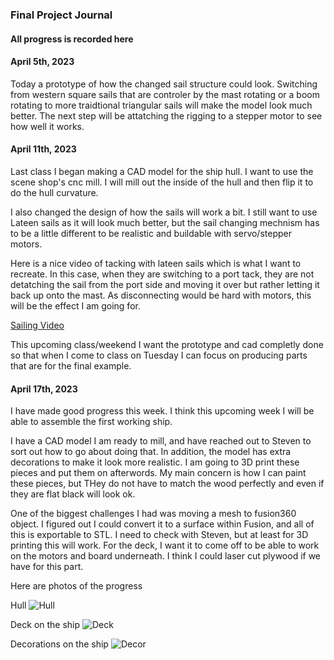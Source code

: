 ### Final Project Journal

#### All progress is recorded here 

#### April 5th, 2023

Today a prototype of how the changed sail structure could look. Switching from western square sails that are controler by the mast rotating or a boom rotating to more traidtional triangular sails will make the model look much better.
The next step will be attatching the rigging to a stepper motor to see how well it works.


#### April 11th, 2023

Last class I began making a CAD model for the ship hull. I want to use the scene shop's cnc mill. I will mill out the inside of the hull and then flip it to do the hull curvature.

I also changed the design of how the sails will work a bit. I still want to use Lateen sails as it will look much better, but the sail changing mechnism has to be a little different to be realistic and buildable with servo/stepper motors.

Here is a nice video of tacking with lateen sails which is what I want to recreate. In this case, when they are switching to a port tack, they are not detatching the sail from the port side and moving it over but rather letting it back up onto the mast. As disconnecting would be hard with motors, this will be the effect I am going for.

[Sailing Video](https://www.youtube.com/watch?v=9Y9-Idmh3xA&ab_channel=TheBoatRambler)

This upcoming class/weekend I want the prototype and cad completly done so that when I come to class on Tuesday I can focus on producing parts that are for the final example.


#### April 17th, 2023

I have made good progress this week. I think this upcoming week I will be able to assemble the first working ship.

I have a CAD model I am ready to mill, and have reached out to Steven to sort out how to go about doing that. In addition, the model has extra decorations to make it look more realistic. I am going to 3D print these pieces and put them on afterwords. My main concern is how I can paint these pieces, but THey do not have to match the wood perfectly and even if they are flat black will look ok. 

One of the biggest challenges I had was moving a mesh to fusion360 object. I figured out I could convert it to a surface within Fusion, and all of this is exportable to STL. I need to check with Steven, but at least for 3D printing this will work. For the deck, I want it to come off to be able to work on the motors and board underneath. I think I could laser cut plywood if we have for this part.

Here are photos of the progress

Hull
![Hull](https://drive.google.com/uc?export=view&id=[13AgnJ-oITg3wviCzRIYubaYskChiMl9N])

Deck on the ship
![Deck](https://drive.google.com/uc?export=view&id=[1G26Y5Yb0bE_CbIolMsJyqs7LT7Xho-yt])

Decorations on the ship
![Decor](https://drive.google.com/uc?export=view&id=[1qdnt6q3wtOX3uaNkMfByjJshdjzXG5DG])

